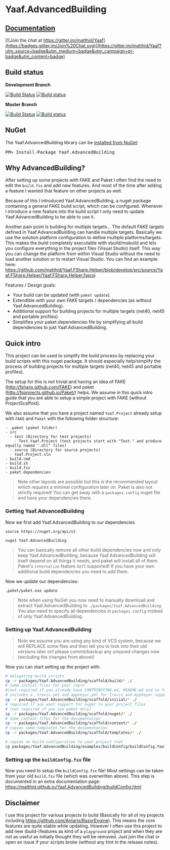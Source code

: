 Yaaf.AdvancedBuilding
===================
## [Documentation](https://matthid.github.io/Yaaf.AdvancedBuilding/)

[![Join the chat at https://gitter.im/matthid/Yaaf](https://badges.gitter.im/Join%20Chat.svg)](https://gitter.im/matthid/Yaaf?utm_source=badge&utm_medium=badge&utm_campaign=pr-badge&utm_content=badge)

## Build status

**Development Branch**

[![Build Status](https://travis-ci.org/matthid/Yaaf.AdvancedBuilding.svg?branch=develop)](https://travis-ci.org/matthid/Yaaf.AdvancedBuilding)
[![Build status](https://ci.appveyor.com/api/projects/status/2xitdogybhrpd74o/branch/develop?svg=true)](https://ci.appveyor.com/project/matthid/yaaf-511/branch/develop)

**Master Branch**

[![Build Status](https://travis-ci.org/matthid/Yaaf.AdvancedBuilding.svg?branch=master)](https://travis-ci.org/matthid/Yaaf.AdvancedBuilding)
[![Build status](https://ci.appveyor.com/api/projects/status/2xitdogybhrpd74o/branch/master?svg=true)](https://ci.appveyor.com/project/matthid/yaaf-511/branch/master)

## NuGet

<div class="row">
  <div class="span1"></div>
  <div class="span6">
    <div class="well well-small" id="nuget">
      The Yaaf.AdvancedBuilding library can be <a href="https://nuget.org/packages/Yaaf.AdvancedBuilding">installed from NuGet</a>:
      <pre>PM> Install-Package Yaaf.AdvancedBuilding</pre>
    </div>
  </div>
  <div class="span1"></div>
</div>

## Why AdvancedBuilding?

After setting up some projects with FAKE and Paket I often find the need to edit the `build.fsx` and add new features.
And most of the time after adding a feature I wanted that feature on other projects as well.

Because of this I introduced Yaaf.AdvancedBuilding, a nuget package containing a general FAKE build script, which can be configured.
Whenever I introduce a new feature into the build script I only need to update Yaaf.AdvancedBuilding to be able to use it.

Another pain point is building for multiple targets... 
The default FAKE targets defined in Yaaf.AdvancedBuilding can handle multiple targets.
Basically we use the solution platform configuration to define multiple platforms/targets.
This makes the build completely executable with xbuild/msbuild and lets you configure everything in
the project files (Visual Studio) itself. 
This way you can change the platform from within Visual Studio without the need to load another solution or to restart Visual Studio. 
You can find an example here: https://github.com/matthid/Yaaf.FSharp.Helper/blob/develop/src/source/Yaaf.FSharp.Helper/Yaaf.FSharp.Helper.fsproj

Features / Design goals:

- Your build can be updated (with `paket update`).
- Extendible with your own FAKE targets / dependencies (as without Yaaf.AdvancedBuilding).
- Additional support for building projects for multiple targets (net40, net45 and portable profiles)
- Simplifies your paket.dependencies file by simplifying all build dependencies to just Yaaf.AdvancedBuilding.

## Quick intro

This project can be used to simplify the build process by replacing your build scripts with this nuget package.
It should especially help/simplify the process of building projects for multiple targets (net40, net45 and portable profiles).

The setup for this is not trivial and having an idea of FAKE (http://fsharp.github.com/FAKE) and paket (http://fsprojects.github.io/Paket/) helps.
We assume in this quick intro guide that you are able to setup a simple project with FAKE (without ProjectScaffold).

We also assume that you have a project named `Yaaf.Project` already setup with `FAKE` and `Paket` with the following folder structure:

```
- .paket (paket folder)
- src
  - test (Directory for test projects)
    - Test.Yaaf.Project (test projects start with "Test." and produce equally named ".dll" files)
  - source (Directory for source projects)
  - Yaaf.Project.sln
- build.cmd
- build.sh
- build.fsx
- paket.dependencies
```

> Note other layouts are possible but this is the recommended layout which requires a minimal configuration later on.
> Paket is also not strictly required! You can get away with a `packages.config` nuget file and have your dependencies there.

### Getting Yaaf.AdvancedBuilding

Now we first add Yaaf.AdvancedBuilding to our dependencies

```
source https://nuget.org/api/v2

nuget Yaaf.AdvancedBuilding
```

> You can basically remove all other build dependencies now and only keep Yaaf.AdvancedBuilding,
> because Yaaf.AdvancedBuilding will itself depend on all things it needs, and paket will install all of them.
> Paket's `internalize` feature isn't supported! If you have your own additional build dependencies you need to add them.

Now we update our dependencies:

```bash
.paket/paket.exe update
```

> Note when using NuGet you now need to manually download and extract Yaaf.AdvancedBuilding to `./packages/Yaaf.AdvancedBuilding`.
> You also need to specify all dependencies in `packages.config` instead of only Yaaf.AdvancedBuilding.

### Setting up Yaaf.AdvancedBuilding

> Note we assume you are using any kind of VCS system, because we will REPLACE some files and then tell you to look into their old versions later on!
> please commit/backup any unsaved changes now (excluding the changes from above)!

Now you can start setting up the project with:

```bash
# delegating build scripts
cp -r packages/Yaaf.AdvancedBuilding/scaffold/build/* ./
# Some initial files for your repro 
#(not required if you already have CONTRIBUTING.md, README.md and so forth in place)
# includes a .travis.yml and appveyor.yml for Travis and AppVeyor support
cp -r packages/Yaaf.AdvancedBuilding/scaffold/initial/* ./
# required if you want support for nuget in your project files 
# (not required if you use paket only)
cp -r packages/Yaaf.AdvancedBuilding/scaffold/nuget/* ./
# Some content files for the documentation
cp -r packages/Yaaf.AdvancedBuilding/scaffold/content/* ./
# copies some templates for the documentation
cp -r packages/Yaaf.AdvancedBuilding/scaffold/templates/* ./

# copies an build configuration to your project root
cp packages/Yaaf.AdvancedBuilding/examples/buildConfig/buildConfig.Yaaf.AdvancedBuilding.fsx ./buildConfig.fsx
```

### Setting up the `buildConfig.fsx` file

Now you need to setup the `buildConfig.fsx` file! 
Most settings can be taken from your old `build.fsx` file (which was overwritten above).
This step is documented in an extra documentation page: https://matthid.github.io/Yaaf.AdvancedBuilding/buildConfig.html

## Disclaimer

I use this project for various projects to build (Basically for all of my projects including https://github.com/Antaris/RazorEngine).
This means the core features are quite stable while updating.
However I often use this project to add new (build-)features as kind of a `playground` project 
and when they are not as useful as initially thought they will be removed.
Just join the chat or open an issue if your scripts broke (without any hint in the release notes).
